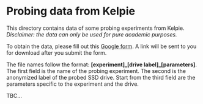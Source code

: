 # Probing data from Kelpie

This directory contains data of some probing experiments from Kelpie. *Disclaimer: the data can only be used for pure academic purposes.*

To obtain the data, please fill out this [Google form](https://forms.gle/2G2H2ah39RQugR2A8). A link will be sent to you for download after you submit the form.

The file names follow the format: **\[experiment\]\_\[drive label\]\_\[parameters\]**. The first field is the name of the probing experiment. The second is the anonymized label of the probed SSD drive. Start from the third field are the parameters specific to the experiment and the drive. 

TBC...
